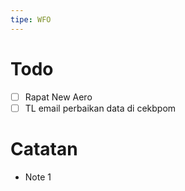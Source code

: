 ```yaml
---
tipe: WFO
---
```

# Todo
- [ ] Rapat New Aero
- [ ] TL email perbaikan data di cekbpom
# Catatan
- Note 1

